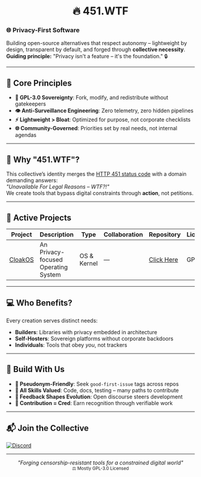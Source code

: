 <p align="center">
  <h1 align="center">🔥 451.WTF</h1>
</p>

### 🌐 **Privacy-First Software**
Building open-source alternatives that respect autonomy – lightweight by design, transparent by default, and forged through **collective necessity**.  
**Guiding principle:** "Privacy isn't a feature – it's the foundation." 🔒

---

## 🧭 **Core Principles**
- **📜 GPL-3.0 Sovereignty**: Fork, modify, and redistribute without gatekeepers
- **👁️ Anti-Surveillance Engineering**: Zero telemetry, zero hidden pipelines
- **⚡ Lightweight > Bloat**: Optimized for purpose, not corporate checklists
- **🌐 Community-Governed**: Priorities set by real needs, not internal agendas

---

## 🤔 **Why "451.WTF"?**
This collective’s identity merges the [HTTP 451 status code](https://developer.mozilla.org/en-US/docs/Web/HTTP/Status/451) with a domain demanding answers:  
*"Unavailable For Legal Reasons – WTF?!"*  
We create tools that bypass digital constraints through **action**, not petitions.

---

## 🚀 **Active Projects**
| Project | Description | Type | Collaboration | Repository | Licensed |
|---------|-------------|------|---------------|------------|----------|
| [CloakOS](https://cloakos.451.wtf/) | An Privacy-focused Operating System | OS & Kernel | — | [Click Here](https://github.com/451wtf/CloakOS) | GPL v3.0 |

---

## 💻 **Who Benefits?**
Every creation serves distinct needs:
- **Builders**: Libraries with privacy embedded in architecture
- **Self-Hosters**: Sovereign platforms without corporate backdoors
- **Individuals**: Tools that obey *you*, not trackers

---

## 🤝 **Build With Us**
- **🌱 Pseudonym-Friendly**: Seek `good-first-issue` tags across repos
- **🔧 All Skills Valued**: Code, docs, testing – many paths to contribute
- **📢 Feedback Shapes Evolution**: Open discourse steers development
- **🎯 Contribution = Cred**: Earn recognition through verifiable work

---

## 📬 **Join the Collective**

[![Discord](https://img.shields.io/badge/Ask_Questions-Discord-5865f2?style=for-the-badge&logo=discord)](https://discord.gg/u6DjWuuDcw)  

---

<p align="center">
  <em>"Forging censorship-resistant tools for a constrained digital world"</em><br>
  <sub>⚖️ Mostly GPL-3.0 Licensed</sub>
</p>
